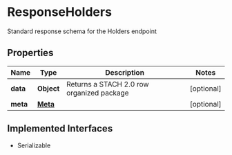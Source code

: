 

# ResponseHolders

Standard response schema for the Holders endpoint

## Properties

Name | Type | Description | Notes
------------ | ------------- | ------------- | -------------
**data** | **Object** | Returns a STACH 2.0 row organized package |  [optional]
**meta** | [**Meta**](Meta.md) |  |  [optional]


## Implemented Interfaces

* Serializable


